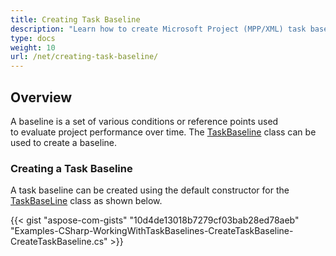 ```yaml
---
title: Creating Task Baseline
description: "Learn how to create Microsoft Project (MPP/XML) task baselines using Aspose.Tasks for .NET."
type: docs
weight: 10
url: /net/creating-task-baseline/
---
```


## **Overview**
A baseline is a set of various conditions or reference points used to evaluate project performance over time. The [TaskBaseline](https://apireference.aspose.com/tasks/net/aspose.tasks/taskbaseline/) class can be used to create a baseline.

### **Creating a Task Baseline**

A task baseline can be created using the default constructor for the [TaskBaseLine](https://apireference.aspose.com/tasks/net/aspose.tasks/taskbaseline) class as shown below.

{{< gist "aspose-com-gists" "10d4de13018b7279cf03bab28ed78aeb" "Examples-CSharp-WorkingWithTaskBaselines-CreateTaskBaseline-CreateTaskBaseline.cs" >}}
